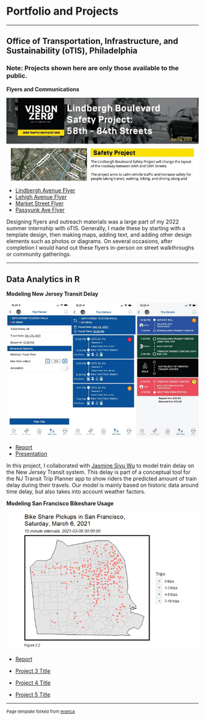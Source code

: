# Portfolio and Projects

---

## Office of Transportation, Infrastructure, and Sustainability (oTIS), Philadelphia
### Note: Projects shown here are only those available to the public.

**Flyers and Communications**

<img src="images/lindbergh_flyer.jpg?raw=true"/>

- [Lindbergh Avenue Flyer](/pdf/Lindbergh_Flyer.pdf)
- [Lehigh Avenue Flyer](/pdf/Lehigh_Flyer.pdf)
- [Market Street Flyer](/pdf/Market_Flyer.pdf)
- [Passyunk Ave Flyer](/pdf/PassyunkEssington_Flyer.pdf)

Designing flyers and outreach materials was a large part of my 2022 summer internship with oTIS. Generally, I made these by starting with a template design, then making maps, adding text, and adding other design elements such as photos or diagrams. On several occasions, after completion I would hand out these flyers in-person on street walkthroughs or community gatherings.

---

## Data Analytics in R

**Modeling New Jersey Transit Delay**

<img src="images/njtransit_app.jpg?raw=true"/>

- [Report](/pdf/MUSA508_Final_Project4_Wu-Yoo.html)
- [Presentation](/pdf/Wu_Yoo_Final_Presentation.pdf)

In this project, I collaborated with [Jasmine Siyu Wu](https://www.linkedin.com/in/jasmine-siyu-wu-6567b7194/) to model train delay on the New Jersey Transit system. This delay is part of a conceptual tool for the NJ Transit Trip Planner app to show riders the predicted amount of train delay during their travels. Our model is mainly based on historic data around time delay, but also takes into account weather factors.

**Modeling San Francisco Bikeshare Usage**

<img src="images/bikeshare_gif.gif?raw=true"/>

- [Report](/pdf/ZoeYoo_Ch8_HW.html)


- [Project 3 Title](http://example.com/)
- [Project 4 Title](http://example.com/)
- [Project 5 Title](http://example.com/)






---
<p style="font-size:11px">Page template forked from <a href="https://github.com/evanca/quick-portfolio">evanca</a></p>
<!-- Remove above link if you don't want to attibute -->
